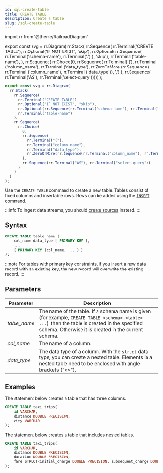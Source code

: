 ```yaml
---
id: sql-create-table
title: CREATE TABLE
description: Create a table.
slug: /sql-create-table
---
```


import rr from '@theme/RailroadDiagram'

export const svg = rr.Diagram(
rr.Stack(
rr.Sequence(
rr.Terminal('CREATE TABLE'),
rr.Optional('IF NOT EXIST', 'skip'),
rr.Optional(
rr.Sequence(
rr.Terminal('schema-name'),
rr.Terminal('.')
),
'skip'),
rr.Terminal('table-name'),
),
rr.Sequence(
rr.Choice(0,
rr.Sequence(
rr.Terminal('('),
rr.Terminal ('column_name'),
rr.Terminal ('data_type'),
rr.ZeroOrMore (rr.Sequence ( rr.Terminal ('column_name'), rr.Terminal ('data_type')), ',')
),
rr.Sequence(
rr.Terminal('AS'),
rr.Terminal('select-query')))))
);

<drawer SVG={svg} />

```js
export const svg = rr.Diagram(
  rr.Stack(
    rr.Sequence(
      rr.Terminal("CREATE TABLE"),
      rr.Optional("IF NOT EXIST", "skip"),
      rr.Optional(rr.Sequence(rr.Terminal("schema-name"), rr.Terminal(".")), "skip"),
      rr.Terminal("table-name")
    ),
    rr.Sequence(
      rr.Choice(
        0,
        rr.Sequence(
          rr.Terminal("("),
          rr.Terminal("column_name"),
          rr.Terminal("data_type"),
          rr.ZeroOrMore(rr.Sequence(rr.Terminal("column_name"), rr.Terminal("data_type")), ",")
        ),
        rr.Sequence(rr.Terminal("AS"), rr.Terminal("select-query"))
      )
    )
  )
);
```

Use the `CREATE TABLE` command to create a new table. Tables consist of fixed columns and insertable rows. Rows can be added using the [`INSERT`](sql-insert.md) command.

:::info
To ingest data streams, you should [create sources](sql-create-source.md) instead.
:::

## Syntax

```sql
CREATE TABLE table_name (
    col_name data_type [ PRIMARY KEY ],
    ...
    [ PRIMARY KEY (col_name, ... ) ]
);
```

:::note
For tables with primary key constraints, if you insert a new data record with an existing key, the new record will overwrite the existing record.
:::

## Parameters

| Parameter    | Description                                                                                                                                                                                            |
| ------------ | ------------------------------------------------------------------------------------------------------------------------------------------------------------------------------------------------------ |
| _table_name_ | The name of the table. If a schema name is given (for example, `CREATE TABLE <schema>.<table> ...`), then the table is created in the specified schema. Otherwise it is created in the current schema. |
| _col_name_   | The name of a column.                                                                                                                                                                                  |
| _data_type_  | The data type of a column. With the `struct` data type, you can create a nested table. Elements in a nested table need to be enclosed with angle brackets ("<\>").                                     |

## Examples

The statement below creates a table that has three columns.

```sql
CREATE TABLE taxi_trips(
    id VARCHAR,
    distance DOUBLE PRECISION,
    city VARCHAR
);
```

The statement below creates a table that includes nested tables.

```sql
CREATE TABLE taxi_trips(
    id VARCHAR,
    distance DOUBLE PRECISION,
    duration DOUBLE PRECISION,
    fare STRUCT<initial_charge DOUBLE PRECISION, subsequent_charge DOUBLE PRECISION, surcharge DOUBLE PRECISION, tolls DOUBLE PRECISION>
);
```